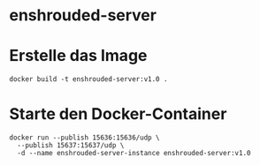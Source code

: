 # enshrouded-server

# Erstelle das Image
```
docker build -t enshrouded-server:v1.0 .
```
# Starte den Docker-Container
```
docker run --publish 15636:15636/udp \
  --publish 15637:15637/udp \
  -d --name enshrouded-server-instance enshrouded-server:v1.0
```
